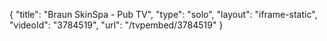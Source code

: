 {
    "title": "Braun SkinSpa - Pub TV",
    "type": "solo",
    "layout": "iframe-static",
    "videoId": "3784519",
    "url": "\/tvpembed\/3784519"
}